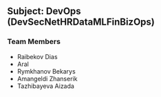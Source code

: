 ## Subject: DevOps (DevSecNetHRDataMLFinBizOps)

### Team Members
- Raibekov Dias
- Aral
- Rymkhanov Bekarys
- Amangeldi Zhanserik
- Tazhibayeva Aizada
